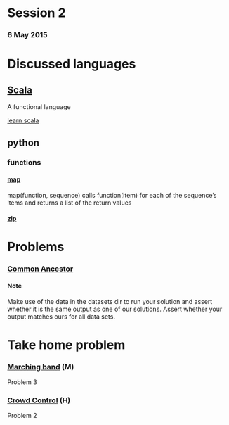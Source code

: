 # Session 2
### 6 May 2015

Discussed languages
===================

## [Scala](http://www.scala-lang.org/)

A functional language

[learn scala](https://twitter.github.io/scala_school/)
	
## python

### functions

#### [map](https://docs.python.org/2/tutorial/datastructures.html#functional-programming-tools)

map(function, sequence) calls function(item) for each of the sequence’s items and returns a list of the return values

#### [zip](https://docs.python.org/2/library/functions.html#zip ) 
		
Problems
========

###	[Common Ancestor](http://rosalind.info/problems/cons/)

#### Note

Make use of the data in the datasets dir to run your solution and assert whether it is the same output as one of our solutions. Assert whether your output matches ours for all data sets.
	
Take home problem
=================

### [Marching band](http://www.olympiad.org.za/olympiad/wp-content/uploads/2013/01/SBITC-Heats-Problems-v-13-04-14-Final.pdf) (M)

Problem 3

###	[Crowd Control](http://www.olympiad.org.za/olympiad/wp-content/uploads/2014/09/2014-SBITC-Complete-problem-set.pdf) (H)

Problem 2